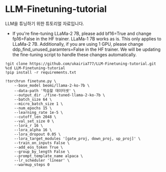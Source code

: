 # LLM-Finetuning-tutorial
LLM을 튜닝하기 위한 튜토리얼 자료입니다.

- If you're fine-tuning LLaMa-2 7B, please add bf16=True and change fp16=False in the HF trainer. LLaMa-1 7B works as is. This only applies to LLaMa-2 7B. Additionally, if you are using 1 GPU, please change ddp_find_unused_paramters=False in the HF trainer. We will be updating the fine-tuning script to handle these changes automatically.

```
!git clone https://github.com/ukairia777/LLM-Finetuning-tutorial.git
%cd LLM-Finetuning-tutorial
!pip install -r requirements.txt

!torchrun finetune.py \
    --base_model beomi/llama-2-ko-7b \
    --data-path '학습할 데이터셋' \
    --output_dir ./fine-tuned-llama-2-ko-7b \
    --batch_size 64 \
    --micro_batch_size 1 \
    --num_epochs 15 \
    --learning_rate 1e-5 \
    --cutoff_len 2048 \
    --val_set_size 0 \
    --lora_r 16 \
    --lora_alpha 16 \
    --lora_dropout 0.05 \
    --lora_target_modules '[gate_proj, down_proj, up_proj]' \
    --train_on_inputs False \
    --add_eos_token True \
    --group_by_length False \
    --prompt_template_name alpaca \
    --lr_scheduler 'linear' \
    --warmup_steps 0
```
